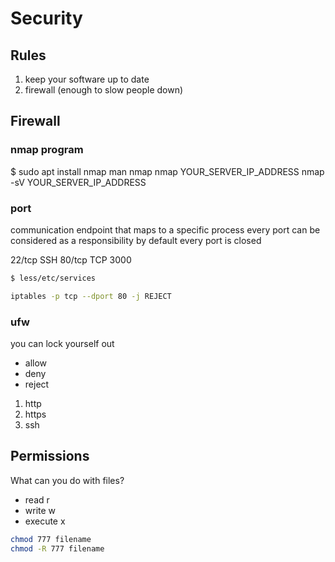 # Security

## Rules

1. keep your software up to date
2. firewall (enough to slow people down)

## Firewall

### nmap program

$ sudo apt install nmap
man nmap
nmap YOUR_SERVER_IP_ADDRESS
nmap -sV YOUR_SERVER_IP_ADDRESS

### port

communication endpoint that maps to a specific process
every port can be considered as a responsibility
by default every port is closed

22/tcp SSH
80/tcp TCP
3000

```bash
$ less/etc/services
```

```bash
iptables -p tcp --dport 80 -j REJECT
```

### ufw

you can lock yourself out

- allow
- deny
- reject

1. http
2. https
3. ssh

## Permissions

What can you do with files?

- read r
- write w
- execute x

```bash
chmod 777 filename
chmod -R 777 filename
```

